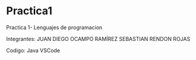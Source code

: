 # Practica1
Practica 1- Lenguajes de programacion

Integrantes:
JUAN DIEGO OCAMPO RAMÍREZ
SEBASTIAN RENDON ROJAS

Codigo: Java
VSCode
